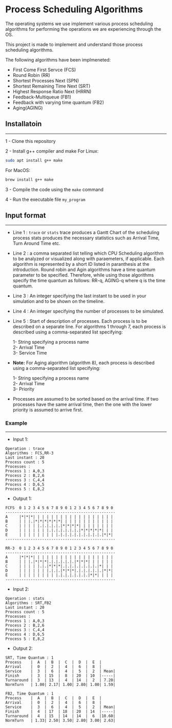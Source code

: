 # Process Scheduling Algorithms

The operating systems we use implement various process scheduling algorithms for performing the operations we are experiencing through the OS.

This project is made to implement and understand those process scheduling algorithms.

The following algorithms have been implmeneted:

- First Come First Servce (FCS)
- Round Robin (RR)
- Shortest Processes Next (SPN)
- Shortest Remaining Time Next (SRT)
- Highest Response Ratio Next (HRRN)
- Feedback-Multiqueue (FB1)
- Feedback with varying time quantum (FB2)
- Aging(AGING)

## Installatoin

---

1 - Clone this repository

2 - Install g++ compiler and make
For Linux:

```bash
sudo apt install g++ make
```

For MacOS:

```zsh
brew install g++ make
```

3 - Compile the code using the `make` command

4 - Run the executable file `my_program`

## Input format

---

- Line 1 : `trace` or `stats`
  trace produces a Gantt Chart of the scheduling process
  stats produces the necessary statistics such as Arrival Time, Turn Around Time etc.

- Line 2 : a comma separated list telling which CPU Scheduling algorithm to be analyzed or visualized along with
  paraemeters, if applicable. Each algorithm is represented by a short ID listed in paranthesis at the
  introduction.
  Round robin and Agin algorithms have a time quantum parameter to be specified. Therefore, while using
  those algorithms specify the time quantum as follows: RR-q, AGING-q where q is the time quantum.
- Line 3 : An integer specifying the last instant to be used in your simulation and to be shown on the timeline.
- Line 4 : An integer specifying the number of processes to be simulated.
- Line 5 : Start of description of processes. Each process is to be described on a separate line. For algorithms 1 through 7, each process is described using a comma-separated list specifying:

  1- String specifying a process name\
   2- Arrival Time\
   3- Service Time

- **Note:** For Aging algorithm (algorithm 8), each process is described using a comma-separated list specifying:

  1- String specifying a process name\
   2- Arrival Time\
   3- Priority

- Processes are assumed to be sorted based on the arrival time. If two processes have the same arrival time, then the one with the lower priority is assumed to arrive first.

### Example

---

- Input 1:

```
Operation : trace
Algorithms : FCS,RR-3
Last instant : 20
Process count : 5
Processes :
Process 1 : A,0,3
Process 2 : B,2,6
Process 3 : C,4,4
Process 4 : D,6,5
Process 5 : E,8,2
```

- Output 1:

```
FCFS  0 1 2 3 4 5 6 7 8 9 0 1 2 3 4 5 6 7 8 9 0
------------------------------------------------
A     |*|*|*| | | | | | | | | | | | | | | | | |
B     | | |.|*|*|*|*|*|*| | | | | | | | | | | |
C     | | | | |.|.|.|.|.|*|*|*|*| | | | | | | |
D     | | | | | | |.|.|.|.|.|.|.|*|*|*|*|*| | |
E     | | | | | | | | |.|.|.|.|.|.|.|.|.|.|*|*|
------------------------------------------------

RR-3  0 1 2 3 4 5 6 7 8 9 0 1 2 3 4 5 6 7 8 9 0
------------------------------------------------
A     |*|*|*| | | | | | | | | | | | | | | | | |
B     | | |.|*|*|*|.|.|.|.|.|.|*|*|*| | | | | |
C     | | | | |.|.|*|*|*|.|.|.|.|.|.|.|.|*| | |
D     | | | | | | |.|.|.|*|*|*|.|.|.|.|.|.|*|*|
E     | | | | | | | | |.|.|.|.|.|.|.|*|*| | | |
------------------------------------------------
```

- Input 2:

```
Operation : stats
Algorithms : SRT,FB2
Last instant : 20
Process count : 5
Processes :
Process 1 : A,0,3
Process 2 : B,2,6
Process 3 : C,4,4
Process 4 : D,6,5
Process 5 : E,8,2
```

- Output 2:

```
SRT, Time Quantum : 1
Process    |  A  |  B  |  C  |  D  |  E  |
Arrival    |  0  |  2  |  4  |  6  |  8  |
Service    |  3  |  6  |  4  |  5  |  2  | Mean|
Finish     |  3  | 15  |  8  | 20  | 10  |-----|
Turnaround |  3  | 13  |  4  | 14  |  2  | 7.20|
NormTurn   | 1.00| 2.17| 1.00| 2.80| 1.00| 1.59|

FB2, Time Quantum : 1
Process    |  A  |  B  |  C  |  D  |  E  |
Arrival    |  0  |  2  |  4  |  6  |  8  |
Service    |  3  |  6  |  4  |  5  |  2  | Mean|
Finish     |  4  | 17  | 18  | 20  | 14  |-----|
Turnaround |  4  | 15  | 14  | 14  |  6  |10.60|
NormTurn   | 1.33| 2.50| 3.50| 2.80| 3.00| 2.63|
```
